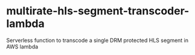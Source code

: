 # multirate-hls-segment-transcoder-lambda
Serverless function to transcode a single DRM protected HLS segment in AWS lambda
